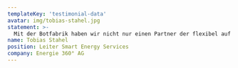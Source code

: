 ```yaml
---
templateKey: 'testimonial-data'
avatar: img/tobias-stahel.jpg
statement: >-
  Mit der Botfabrik haben wir nicht nur einen Partner der flexibel auf unsere Anforderungen eingeht, sondern auch top Beratung in allen Belangen von Chatbots.
name: Tobias Stahel
position: Leiter Smart Energy Services
company: Energie 360° AG
---
```

